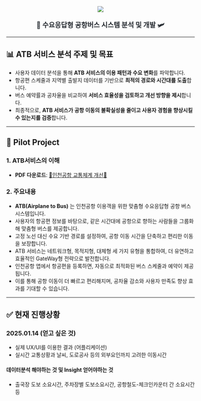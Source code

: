 <div align="center">
  <img src="https://capsule-render.vercel.app/api?type=waving&color=0:02499a,100:fcaf15&height=120&text=Develop%20ATB%20Analysis&animation=fadeIn&fontColor=000000&fontSize=40" />
</div>

<div align="center"; style="text-align: center; font-size: 18px; font-weight: bold; color: #282d33; margin-top: 20px;">
  🚌 수요응답형 공항버스 시스템 분석 및 개발 🛩️
</div>

---

## 📊 ATB 서비스 분석 주제 및 목표
- 사용자 데이터 분석을 통해 **ATB 서비스의 이용 패턴과 수요 변화**를 파악합니다.
- 항공편 스케줄과 지역별 출발지 데이터를 기반으로 **최적의 경로와 시간대를 도출**합니다.
- 버스 예약률과 공차율을 비교하여 **서비스 효율성을 검토하고 개선 방향을 제시**합니다.
- 최종적으로, **ATB 서비스가 공항 이동의 불확실성을 줄이고 사용자 경험을 향상시킬 수 있는지를 검증**합니다.

---

## 📑 Pilot Project
### 1. ATB서비스의 이해
- **PDF 다운로드**: [🛫인천공항 교통체계 개선🛬](https://github.com/SeD-Analytics/Develop-ATB-Analysis/blob/pdf-upload/%E1%84%87%E1%85%AE%E1%87%80%E1%84%8B%E1%85%B5%E1%86%B71.%20%E1%84%8B%E1%85%B5%E1%86%AB%E1%84%8E%E1%85%A5%E1%86%AB%E1%84%80%E1%85%A9%E1%86%BC%E1%84%92%E1%85%A1%E1%86%BC%20%E1%84%80%E1%85%AD%E1%84%90%E1%85%A9%E1%86%BC%E1%84%8E%E1%85%A6%E1%84%80%E1%85%A8%E1%84%80%E1%85%A2%E1%84%89%E1%85%A5%E1%86%AB%20%E1%84%8B%E1%85%A1%E1%84%8B%E1%85%B5%E1%84%83%E1%85%B5%E1%84%8B%E1%85%A5%20%E1%84%80%E1%85%A9%E1%86%BC%E1%84%86%E1%85%A9%20%E1%84%8C%E1%85%A6%E1%84%8B%E1%85%A1%E1%86%AB%E1%84%89%E1%85%A5%20%E1%84%8B%E1%85%A3%E1%86%BC%E1%84%89%E1%85%B5%E1%86%A8.pdf)

### 2. 주요내용
- **ATB(Airplane to Bus)** 는 인천공항 이용객을 위한 맞춤형 수요응답형 공항 버스 시스템입니다.
- 사용자의 항공편 정보를 바탕으로, 같은 시간대에 공항으로 향하는 사람들을 그룹화해 맞춤형 버스를 제공합니다.
- 고정 노선 대신 수요 기반 경로를 설정하여, 공항 이동 시간을 단축하고 편리한 이동을 보장합니다.
- ATB 서비스는 네트워크형, 목적지형, 대체형 세 가지 유형을 통합하여, 더 유연하고 효율적인 GateWay형 전략으로 발전합니다.
- 인천공항 앱에서 항공편을 등록하면, 자동으로 최적화된 버스 스케줄과 예약이 제공됩니다.
- 이를 통해 공항 이동이 더 빠르고 편리해지며, 공차율 감소와 사용자 만족도 향상 효과를 기대할 수 있습니다.

---

## ✅ 현재 진행상황
### 2025.01.14 (얻고 싶은 것)
- 실제 UX/UI를 이용한 결과 (어플리케이션)
- 실시간 교통상황과 날씨, 도로공사 등의 외부요인까지 고려한 이동시간
#### 데이터분석 해야하는 것 및 Insight 얻어야하는 것
- 출국장 도보 소요시간, 주차장별 도보소요시간, 공항철도-체크인카운터 간 소요시간 등
